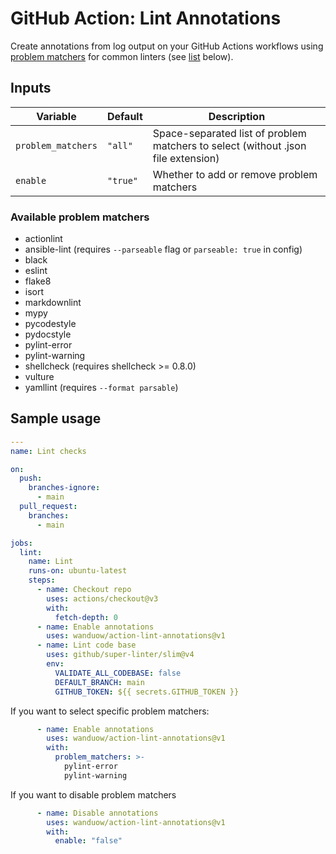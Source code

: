 # GitHub Action: Lint Annotations

Create annotations from log output on your GitHub Actions workflows using
[problem matchers](https://github.com/actions/toolkit/blob/main/docs/problem-matchers.md)
for common linters (see [list](#available-problem-matchers) below).

## Inputs

| Variable           | Default     | Description |
| ------------------ | ----------- | ----------- |
| `problem_matchers` | `"all"`     | Space-separated list of problem matchers to select (without .json file extension) |
| `enable`           | `"true"`    | Whether to add or remove problem matchers |

### Available problem matchers

* actionlint
* ansible-lint (requires `--parseable` flag or `parseable: true` in config)
* black
* eslint
* flake8
* isort
* markdownlint
* mypy
* pycodestyle
* pydocstyle
* pylint-error
* pylint-warning
* shellcheck (requires shellcheck >= 0.8.0)
* vulture
* yamllint (requires `--format parsable`)

## Sample usage

```yaml
---
name: Lint checks

on:
  push:
    branches-ignore:
      - main
  pull_request:
    branches:
      - main

jobs:
  lint:
    name: Lint
    runs-on: ubuntu-latest
    steps:
      - name: Checkout repo
        uses: actions/checkout@v3
        with:
          fetch-depth: 0
      - name: Enable annotations
        uses: wanduow/action-lint-annotations@v1
      - name: Lint code base
        uses: github/super-linter/slim@v4
        env:
          VALIDATE_ALL_CODEBASE: false
          DEFAULT_BRANCH: main
          GITHUB_TOKEN: ${{ secrets.GITHUB_TOKEN }}
```

If you want to select specific problem matchers:

```yaml
      - name: Enable annotations
        uses: wanduow/action-lint-annotations@v1
        with:
          problem_matchers: >-
            pylint-error
            pylint-warning
```

If you want to disable problem matchers

```yaml
      - name: Disable annotations
        uses: wanduow/action-lint-annotations@v1
        with:
          enable: "false"
```
